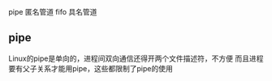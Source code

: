 
pipe 匿名管道
fifo 具名管道

## pipe
Linux的pipe是单向的，进程间双向通信还得开两个文件描述符，不方便
而且进程要有父子关系才能用pipe，这些都限制了pipe的使用

